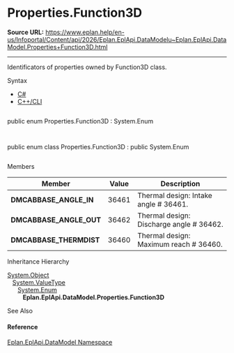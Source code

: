 # Properties.Function3D

**Source URL:** https://www.eplan.help/en-us/Infoportal/Content/api/2026/Eplan.EplApi.DataModelu~Eplan.EplApi.DataModel.Properties+Function3D.html

---

Identificators of properties owned by Function3D class.

Syntax

- [C#](#i-syntax-CS)
- [C++/CLI](#i-syntax-CPP2005)

```
```
public enum Properties.Function3D : System.Enum
```
```

```
```
public enum class Properties.Function3D : public System.Enum
```
```

Members

| Member | Value | Description |
| --- | --- | --- |
| **DMCABBASE\_ANGLE\_IN** | 36461 | Thermal design: Intake angle # 36461. |
| **DMCABBASE\_ANGLE\_OUT** | 36462 | Thermal design: Discharge angle # 36462. |
| **DMCABBASE\_THERMDIST** | 36460 | Thermal design: Maximum reach # 36460. |

Inheritance Hierarchy

[System.Object](#)  
   [System.ValueType](#)  
      [System.Enum](#)  
         **Eplan.EplApi.DataModel.Properties.Function3D**

See Also

#### Reference

[Eplan.EplApi.DataModel Namespace](Eplan.EplApi.DataModelu~Eplan.EplApi.DataModel_namespace.html)